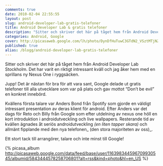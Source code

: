 ```yaml
---
comments: true
date: 2010-02-04 22:55:55
layout: post
slug: android-developer-lab-gratis-telefoner
title: Android Developer Lab & gratis telefoner
description: "Sitter och skriver det här på tåget hem från Android Developer Lab Stockholm. Det har varit en riktigt intressant kväll och jag åker hem med en sprillans ny Nexus One i ryggsäcken."
categories: Android, Google
cover: http://picasaweb.google.com/lh/photo/DynDfHuTuwC3GTdN2_VSztMTjNZETYmyPJy0liipFm0?feat=directlink
published: true
alias: /blogg/android-developer-lab-gratis-telefoner
---
```


Sitter och skriver det här på tåget hem från Android Developer Lab Stockholm. Det har varit en riktigt intressant kväll och jag åker hem med en sprillans ny Nexus One i ryggsäcken.

Jupp! Det är nästan för bra för att vara sant, Google delade ut gratis telefoner till alla utvecklare som var på plats och gav mottot “Don’t be evil” en konkret innebörd.

Kvällens första talare var Anders Bond från Spotify som gjorde en väldigt intressant presentation av deras klient för android. Efter Anders var det dags för Reto och Billy från Google som efter utdelning av nexus one höll en kort introduktion i androidutveckling och live wallpapers. Resterande tid av kvällen ägnades åt seriös androidutveckling _(en liten tapper skara)_ och allmänt fipplande med den nya telefonen_ (den stora majoriteten av oss)_.

Ett stort tack till arrangörer, talare och inte minst till Google!
<!-- more -->
{% picasa_album http://picasaweb.google.com/data/feed/base/user/116398344596709930545/albumid/5843444578258706801?alt=rss&kind=photo&hl=en_US %}

